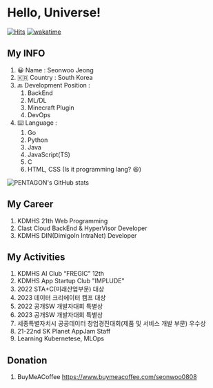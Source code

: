 # Hello, Universe!

[![Hits](https://hits.seeyoufarm.com/api/count/incr/badge.svg?url=https%3A%2F%2Fgithub.com%2Fseonwoo0808&count_bg=%2379C83D&title_bg=%23555555&icon=&icon_color=%23E7E7E7&title=hits&edge_flat=false)](https://hits.seeyoufarm.com)
[![wakatime](https://wakatime.com/badge/user/aeebb3a2-8786-4794-9ad8-bd3812263c99.svg)](https://wakatime.com/@aeebb3a2-8786-4794-9ad8-bd3812263c99)

## My INFO

1. 😀 Name : Seonwoo Jeong
2. 🇰🇷 Country : South Korea
3. 🔙 Development Position : 
    1. BackEnd
    2. ML/DL
    3. Minecraft Plugin
    4. DevOps
4. ⌨️ Language :
    1. Go
    2. Python
    3. Java
    4. JavaScript(TS)
    5. C
    6. HTML, CSS (Is it programming lang? 😆)


![PENTAGON's GitHub stats](https://github-readme-stats.vercel.app/api?username=seonwoo0808&show_icons=true&theme=algolia)
<!--START_SECTION:waka-->
<!--END_SECTION:waka-->


## My Career

1. KDMHS 21th Web Programming
2. Clast Cloud BackEnd & HyperVisor Developer
3. KDMHS DIN(DimigoIn IntraNet) Developer

## My Activities

1. KDMHS AI Club “FREGIC” 12th
2. KDMHS App Startup Club "IMPLUDE"
3. 2022 STA+C(미래산업부문) 대상
4. 2023 데이터 크리에이터 캠프 대상
5. 2022 공개SW 개발자대회 특별상
6. 2023 공개SW 개발자대회 특별상
7. 세종특별자치시 공공데이터 창업경진대회(제품 및 서비스 개발 부문) 우수상
8. 21-22nd SK Planet AppJam Staff
9. Learning Kubernetese, MLOps

## Donation
1. BuyMeACoffee
    https://www.buymeacoffee.com/seonwoo0808
